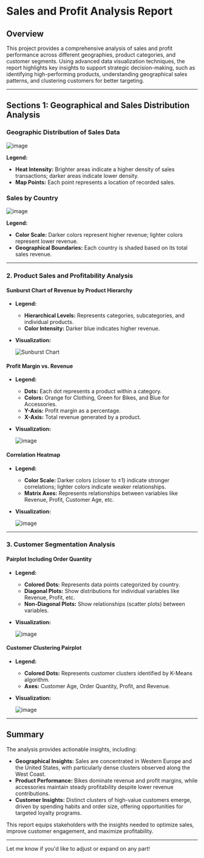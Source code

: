 # Sales and Profit Analysis Report

## Overview
This project provides a comprehensive analysis of sales and profit performance across different geographies, product categories, and customer segments. Using advanced data visualization techniques, the report highlights key insights to support strategic decision-making, such as identifying high-performing products, understanding geographical sales patterns, and clustering customers for better targeting.

---

## Sections 1: Geographical and Sales Distribution Analysis

### Geographic Distribution of Sales Data
  ![image](https://github.com/user-attachments/assets/a77435fd-3962-448e-aceb-439019207294)
  
**Legend:**
  - **Heat Intensity:** Brighter areas indicate a higher density of sales transactions; darker areas indicate lower density.
  - **Map Points:** Each point represents a location of recorded sales.

### Sales by Country
  ![image](https://github.com/user-attachments/assets/18de5e8e-f3d0-4265-9c67-d9e03dcdadad)

**Legend:**
  - **Color Scale:** Darker colors represent higher revenue; lighter colors represent lower revenue.
  - **Geographical Boundaries:** Each country is shaded based on its total sales revenue.
    
---

### 2. Product Sales and Profitability Analysis

#### Sunburst Chart of Revenue by Product Hierarchy
- **Legend:**
  - **Hierarchical Levels:** Represents categories, subcategories, and individual products.
  - **Color Intensity:** Darker blue indicates higher revenue.
- **Visualization:**

  ![Sunburst Chart](images/sunburst_chart.png)

#### Profit Margin vs. Revenue
- **Legend:**
  - **Dots:** Each dot represents a product within a category.
  - **Colors:** Orange for Clothing, Green for Bikes, and Blue for Accessories.
  - **Y-Axis:** Profit margin as a percentage.
  - **X-Axis:** Total revenue generated by a product.
- **Visualization:**

  ![image](https://github.com/user-attachments/assets/83e82988-8aae-4a00-9a64-f9628e32c042)

#### Correlation Heatmap
- **Legend:**
  - **Color Scale:** Darker colors (closer to ±1) indicate stronger correlations; lighter colors indicate weaker relationships.
  - **Matrix Axes:** Represents relationships between variables like Revenue, Profit, Customer Age, etc.
- **Visualization:**

  ![image](https://github.com/user-attachments/assets/75a982c2-1a40-4838-ade6-0af38e8b12e1)

---

### 3. Customer Segmentation Analysis

#### Pairplot Including Order Quantity
- **Legend:**
  - **Colored Dots:** Represents data points categorized by country.
  - **Diagonal Plots:** Show distributions for individual variables like Revenue, Profit, etc.
  - **Non-Diagonal Plots:** Show relationships (scatter plots) between variables.
- **Visualization:**

  ![image](https://github.com/user-attachments/assets/41266dad-5f37-4e15-9dbc-b258af326cc1)

#### Customer Clustering Pairplot
- **Legend:**
  - **Colored Dots:** Represents customer clusters identified by K-Means algorithm.
  - **Axes:** Customer Age, Order Quantity, Profit, and Revenue.
- **Visualization:**

  ![image](https://github.com/user-attachments/assets/717fec81-564e-4ed8-b4c3-0183c3c6a513)

---

## Summary
The analysis provides actionable insights, including:
- **Geographical Insights:** Sales are concentrated in Western Europe and the United States, with particularly dense clusters observed along the West Coast.
- **Product Performance:** Bikes dominate revenue and profit margins, while accessories maintain steady profitability despite lower revenue contributions.
- **Customer Insights:** Distinct clusters of high-value customers emerge, driven by spending habits and order size, offering opportunities for targeted loyalty programs.

This report equips stakeholders with the insights needed to optimize sales, improve customer engagement, and maximize profitability.

---

Let me know if you'd like to adjust or expand on any part!
